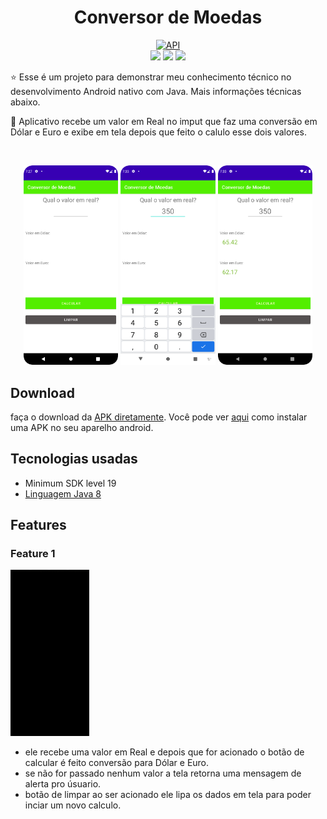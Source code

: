 <h1 align="center">Conversor de Moedas</h1>

<p align="center">  
  <a href="https://android-arsenal.com/api?level=19"><img src="https://img.shields.io/badge/API-19%2B-blue.svg?style=flat" border="0" alt="API"></a><br>
  <a href="mailto:heitorpreviero@gmail.com"><img src="https://img.shields.io/badge/Gmail-D14836?style=for-the-badge&logo=gmail&logoColor=white"/><a/>
  <a href="https://www.linkedin.com/in/heitor-feltrin-previero-b6982814a/"><img src="https://img.shields.io/badge/LinkedIn-0077B5?style=for-the-badge&logo=linkedin&      logoColor=white"/><a/>
<a href="https://wa.me/+55 14981754016"><img src="https://img.shields.io/badge/WhatsApp-25D366?style=for-the-badge&logo=whatsapp&logoColor=white"/><a/>
</p>

<p align="center">  

⭐ Esse é um projeto para demonstrar meu conhecimento técnico no desenvolvimento Android nativo com Java. Mais informações técnicas abaixo.

🎥 Aplicativo recebe um valor em Real no imput que faz uma conversão em Dólar e Euro e exibe em tela depois que feito o calulo esse dois valores.

</p>

</br>

<p float="left" align="center">
<img alt="screenshot" width="30%" src="screenshot/Screenshot_1.png"/>
<img alt="screenshot" width="30%" src="screenshot/Screenshot_2.png"/>
<img alt="screenshot" width="30%" src="screenshot/Screenshot_3.png"/>
</p>

## Download

faça o download da <a href="https://github.com/HeitorPreviero/Conversor-Moedas/blob/main/apk/v1.apk?raw=true">APK diretamente</a>. Você pode ver <a href="https://www.google.com/search?q=como+instalar+um+apk+no+android">aqui</a> como instalar uma APK no seu aparelho android.

## Tecnologias usadas 

- Minimum SDK level 19
- [Linguagem Java 8](https://www.java.com/pt-BR/) 
 
## Features

### Feature 1
<img src="screenshot/feature-1.gif" width="25%"/>

- ele recebe uma valor em Real e depois que for acionado o botão de calcular é feito conversão para Dólar e Euro.
- se não for passado nenhum valor a tela retorna uma mensagem de alerta pro úsuario.
- botão de limpar ao ser acionado ele lipa os  dados em tela para poder inciar um novo calculo.





